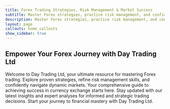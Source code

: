 ```yaml
---
title: Forex Trading Strategies, Risk Management & Market Success
subtitle: Master Forex strategies, practice risk management, and confidently navigate dynamic markets with Day Trading Ltd. Your guide to successful currency exchange
description: Master Forex strategies, practice risk management, and confidently navigate dynamic markets with Day Trading Ltd. Your guide to successful currency exchange
layout: page
callouts: home_callouts
show_sidebar: true
---
```


## Empower Your Forex Journey with Day Trading Ltd

Welcome to Day Trading Ltd, your ultimate resource for mastering Forex trading. Explore proven strategies, refine risk management skills, and confidently navigate dynamic markets. Your comprehensive guide to achieving success in currency exchange starts here. Stay updated with our latest insights and expert analyses for informed and strategic trading decisions. Start your journey to financial mastery with Day Trading Ltd.
